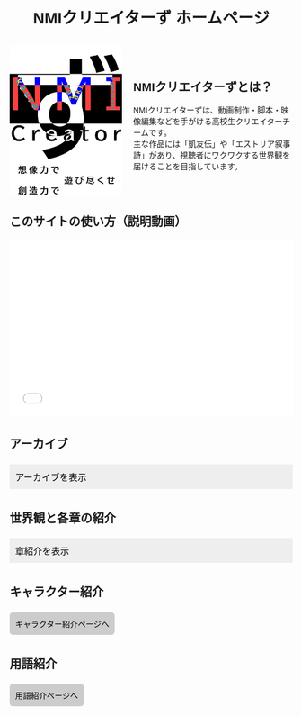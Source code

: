 <!DOCTYPE html>
<html lang="ja">
<head>
  <meta charset="UTF-8">
  <title>NMIクリエイターず ホームページ</title>
  <style>
    body {
      font-family: sans-serif;
      margin: 20px;
    }
    h1 {
      text-align: center;
    }
    .section {
      margin: 30px 0;
    }
    button {
      padding: 10px;
      margin: 5px 0;
      cursor: pointer;
      font-size: 16px;
    }
    .accordion {
      background-color: #eee;
      border: none;
      outline: none;
      width: 100%;
      text-align: left;
    }
    .panel {
      display: none;
      padding-left: 15px;
    }
    .video-link {
      display: flex;
      align-items: center;
      gap: 15px;
      margin: 10px 0;
      padding: 10px;
      border: 1px solid #ccc;
      border-radius: 8px;
    }
    .video-link img {
      width: 120px;
      height: auto;
      border-radius: 8px;
    }
    .video-text {
      flex: 1;
    }
    .password-block {
      margin-top: 5px;
      display: flex;
      align-items: center;
      gap: 10px;
    }
    .copy-btn {
      padding: 5px 10px;
      font-size: 14px;
      background-color: #ddd;
      border: none;
      border-radius: 5px;
      cursor: pointer;
    }
    .link-button {
      display: inline-block;
      margin: 5px 0;
      padding: 10px;
      background-color: #ccc;
      border: none;
      text-decoration: none;
      color: black;
      border-radius: 6px;
    }
    iframe {
      width: 100%;
      height: 315px;
      max-width: 560px;
      border: none;
    }
  </style>
  <script>
    function togglePanel(button) {
      var panel = button.nextElementSibling;
      panel.style.display = panel.style.display === "block" ? "none" : "block";
    }
    function copyPassword(password) {
      navigator.clipboard.writeText(password).then(() => {
        alert("パスワードをコピーしました: " + password);
      }).catch(err => {
        alert("コピーに失敗しました");
      });
    }
  </script>
</head>
<body>

  <h1>NMIクリエイターず ホームページ</h1>

  <!-- 紹介文 -->
  <div class="section" style="display: flex; align-items: center; gap: 20px;">
    <img src="無題90_20250408001231.png" alt="NMIクリエイターずのロゴ" style="width: 200px; height: auto; border-radius: 10px;">
    <div>
      <h2>NMIクリエイターずとは？</h2>
      <p>
        NMIクリエイターずは、動画制作・脚本・映像編集などを手がける高校生クリエイターチームです。<br>
        主な作品には「凱友伝」や「エストリア叙事詩」があり、視聴者にワクワクする世界観を届けることを目指しています。
      </p>
    </div>
  </div>

  <!-- 説明動画 -->
  <div class="section">
    <h2>このサイトの使い方（説明動画）</h2>
    <iframe src="動画のURLをここに入れてください（GitHubにアップロードしたもの）" allowfullscreen></iframe>
  </div>

  <!-- アーカイブ -->
  <div class="section">
    <h2>アーカイブ</h2>
    <button class="accordion" onclick="togglePanel(this)">アーカイブを表示</button>
    <div class="panel">
      <!-- ▼ここからコピーして章を増やせます -->
      <div class="video-link">
  <a href="https://example.com/video-link" target="_blank">
    <img src="IMG_8540.png" alt="サムネイル">
  </a>
        <div class="video-text">
    <p>凱友伝 旧2章</p>
    <div class="password-block">
      <span class="password">GYD_2</span>
      <button class="copy-btn" onclick="copyPassword('GYD_2')">コピー</button>
    </div>
  </div>
</div>
      <div class="video-link">
  <a href="<div class="video-link">
  <a href="https://archivegydoldnitenngo.simdif.com" target="_blank">
    <img src="IMG_8540.png" alt="サムネイル">
  </a>
  <div class="video-text">
    <p>凱友伝 旧2.5章</p>
    <div class="password-block">
      <span class="password">GYD_2.5</span>
      <button class="copy-btn" onclick="copyPassword('GYD_2.5')">コピー</button>
    </div>
  </div>
</div>
    <div class="video-link">
  <a href="<div class="video-link">
  <a href="https://example.com/video-link" target="_blank">
    <img src="IMG_8540.png" alt="サムネイル">
  </a>
  <div class="video-text">
    <p>凱友伝 新1章</p>
    <div class="password-block">
      <span class="password">GYD_n_1</span>
      <button class="copy-btn" onclick="copyPassword('GYD_n_1')">コピー</button>
    </div>
  </div>
</div>
    <div class="video-link">
  <a href="https://example.com/video-link" target="_blank">
    <img src="IMG_8540.png" alt="サムネイル">
  </a>
  <div class="video-text">
    <p>凱友伝 カオストーナメント</p>
    <div class="password-block">
      <span class="password">GYD_chaos</span>
      <button class="copy-btn" onclick="copyPassword('GYD_chaos')">コピー</button>
    </div>
  </div>
</div>
    <div class="video-link">
  <a href="https://example.com/video-link" target="_blank">
    <img src="IMG_8540.png" alt="サムネイル">
  </a>
  <div class="video-text">
    <p>凱友伝 旧3章</p>
    <div class="password-block">
      <span class="password">GYD_3</span>
      <button class="copy-btn" onclick="copyPassword('GYD_3')">コピー</button>
    </div>
  </div>
</div>
    <div class="video-link">
  <a href="https://example.com/video-link" target="_blank">
    <img src="IMG_8540.png" alt="サムネイル">
  </a>
  <div class="video-text">
    <p>凱友伝 新2章</p>
    <div class="password-block">
      <span class="password">GYD_n_2</span>
      <button class="copy-btn" onclick="copyPassword('GYD_n_2')">コピー</button>
    </div>
  </div>
</div>
    <div class="video-link">
  <a href="https://example.com/video-link" target="_blank">
    <img src="IMG_8540.png" alt="サムネイル">
  </a>
  <div class="video-text">
    <p>凱友伝 新3章</p>
    <div class="password-block">
      <span class="password">GYD_n_3</span>
      <button class="copy-btn" onclick="copyPassword('GYD_n_3')">コピー</button>
    </div>
  </div>
</div>
    <div class="video-link">
  <a href="https://example.com/video-link" target="_blank">
    <img src="IMG_8540.png" alt="サムネイル">
  </a>
  <div class="video-text">
    <p>凱友伝 高校生最強ランキング</p>
    <div class="password-block">
      <span class="password">GYD_ranking</span>
      <button class="copy-btn" onclick="copyPassword('GYD_ranking')">コピー</button>
    </div>
  </div>
</div>
    <div class="video-link">
  <a href="https://example.com/video-link" target="_blank">
    <img src="IMG_8540.png" alt="サムネイル">
  </a>
  <div class="video-text">
    <p>未定 乞うご期待</p>
    <div class="password-block">
      <span class="password">ＮＯ password</span>
      <button class="copy-btn" onclick="copyPassword('まだや言うとるやろがい。お前、やりませんねぇｽｷﾞｨ!!')">コピー</button>
    </div>
  </div>
</div>

      <!-- ▲ここまで -->
  </div>
 </div>

  <!-- 各章紹介 -->
  <div class="section">
    <h2>世界観と各章の紹介</h2>
    <button class="accordion" onclick="togglePanel(this)">章紹介を表示</button>
    <div class="panel">
      <!-- ▼ここからコピーして紹介ページを増やせます -->
      <a class="link-button" href="凱友伝紹介ページへのリンク">凱友伝 紹介ページ</a><br>
      <a class="link-button" href="エストリア叙事詩紹介ページへのリンク">エストリア叙事詩 紹介ページ</a><br>
      <!-- ▲ここまで -->
    </div>
  </div>

  <!-- キャラクター紹介 -->
  <div class="section">
    <h2>キャラクター紹介</h2>
    <a class="link-button" href="キャラクター紹介ページへのリンク">キャラクター紹介ページへ</a>
  </div>

  <!-- 用語紹介 -->
  <div class="section">
    <h2>用語紹介</h2>
    <a class="link-button" href="用語紹介ページへのリンク">用語紹介ページへ</a>
  </div>

</body>
</html>
